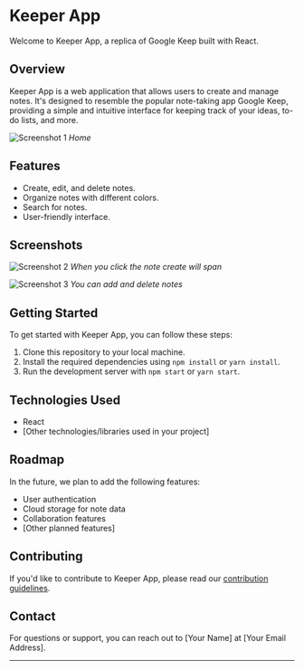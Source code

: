 # Keeper App

Welcome to Keeper App, a replica of Google Keep built with React.

## Overview

Keeper App is a web application that allows users to create and manage notes. It's designed to resemble the popular note-taking app Google Keep, providing a simple and intuitive interface for keeping track of your ideas, to-do lists, and more.

![Screenshot 1]("screenShots/Screenshot1.png")
_Home_

## Features

- Create, edit, and delete notes.
- Organize notes with different colors.
- Search for notes.
- User-friendly interface.

## Screenshots

![Screenshot 2]("screenShots/Screenshot2.png")
_When you click the note create will span_

![Screenshot 3]("screenShots/Screenshot3.png")
_You can add and delete notes_

## Getting Started

To get started with Keeper App, you can follow these steps:

1. Clone this repository to your local machine.
2. Install the required dependencies using `npm install` or `yarn install`.
3. Run the development server with `npm start` or `yarn start`.

## Technologies Used

- React
- [Other technologies/libraries used in your project]

## Roadmap

In the future, we plan to add the following features:

- User authentication
- Cloud storage for note data
- Collaboration features
- [Other planned features]

## Contributing

If you'd like to contribute to Keeper App, please read our [contribution guidelines](link-to-contribution-guidelines).

## Contact

For questions or support, you can reach out to [Your Name] at [Your Email Address].

---
